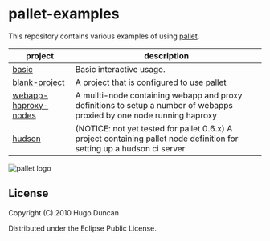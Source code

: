 # pallet-examples

This repository contains various examples of using
[pallet](https://github.com/pallet/pallet).

<table>
  <thead><tr><th>project</th><th>description</th></tr></thead>
  <tbody>
    <tr>
      <td><a href="pallet-examples/tree/master/basic/">basic</a></td>
      <td>Basic interactive usage.</td>
    </tr>
    <tr>
      <td><a href="pallet-examples/tree/master/blank-project/">blank-project</a></td>
      <td>A project that is configured to use pallet</td>
    </tr>
    <tr>
        <td><a href="pallet-examples/tree/master/webapp-haproxy-nodes/">webapp-haproxy-nodes</a></td>
        <td>A muilti-node containing webapp and proxy definitions to setup a number of webapps proxied by one node running haproxy</td>
    </tr>
    <tr>
      <td><a href="pallet-examples/tree/master/hudson/">hudson</a></td>
      <td>(NOTICE: not yet tested for pallet 0.6.x) A project containing pallet node definition for setting up a hudson ci server</td>
    </tr>
  </tbody>
</table>

![pallet logo](https://github.com/downloads/pallet/pallet/pallet-logo.png)

## License

Copyright (C) 2010 Hugo Duncan

Distributed under the Eclipse Public License.
